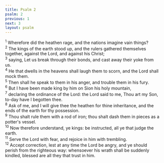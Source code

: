 ```yaml
---
title: Psalm 2
psalm: 2
previous: 1
next: 3
layout: psalm
---
```

<div class="psalm-verse"><sup class="verse-number">1</sup> Wherefore did the heathen rage, and the nations imagine vain things? </div><div class="psalm-verse"><sup class="verse-number">2</sup> The kings of the earth stood up, and the rulers gathered themselves together, against the Lord, and against his Christ; </div><div class="psalm-verse"><sup class="verse-number">3</sup> saying, Let us break through their bonds, and cast away their yoke from us. </div><div class="psalm-verse"><sup class="verse-number">4</sup> He that dwells in the heavens shall laugh them to scorn, and the Lord shall mock them. </div><div class="psalm-verse"><sup class="verse-number">5</sup> Then shall he speak to them in his anger, and trouble them in his fury. </div><div class="psalm-verse"><sup class="verse-number">6</sup> But I have been made king by him on Sion his holy mountain, </div><div class="psalm-verse"><sup class="verse-number">7</sup> declaring the ordinance of the Lord: the Lord said to me, Thou art my Son, to-day have I begotten thee. </div><div class="psalm-verse"><sup class="verse-number">8</sup> Ask of me, and I will give thee the heathen for thine inheritance, and the ends of the earth for thy possession. </div><div class="psalm-verse"><sup class="verse-number">9</sup> Thou shalt rule them with a rod of iron; thou shalt dash them in pieces as a potter's vessel. </div><div class="psalm-verse"><sup class="verse-number">10</sup> Now therefore understand, ye kings: be instructed, all ye that judge the earth. </div><div class="psalm-verse"><sup class="verse-number">11</sup> Serve the Lord with fear, and rejoice in him with trembling. </div><div class="psalm-verse"><sup class="verse-number">12</sup> Accept correction, lest at any time the Lord be angry, and ye should perish from the righteous way: whensoever his wrath shall be suddenly kindled, blessed are all they that trust in him. </div>